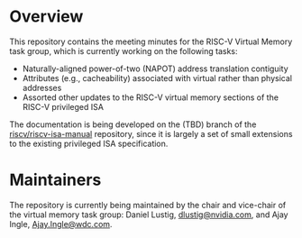 # Overview

This repository contains the meeting minutes for the RISC-V Virtual Memory task
group, which is currently working on the following tasks:

* Naturally-aligned power-of-two (NAPOT) address translation contiguity
* Attributes (e.g., cacheability) associated with virtual rather than physical
  addresses
* Assorted other updates to the RISC-V virtual memory sections of the RISC-V
  privileged ISA

The documentation is being developed on the (TBD) branch of the
[riscv/riscv-isa-manual](https://github.com/riscv/riscv-isa-manual/)
repository, since it is largely a set of small extensions to the existing
privileged ISA specification.

# Maintainers

The repository is currently being maintained by the chair and vice-chair of
the virtual memory task group: Daniel Lustig, dlustig@nvidia.com, and Ajay
Ingle, Ajay.Ingle@wdc.com.
